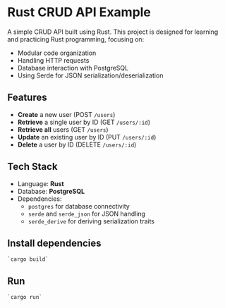 # Rust CRUD API Example

A simple CRUD API built using Rust. This project is designed for learning and practicing Rust programming, focusing on:
- Modular code organization
- Handling HTTP requests
- Database interaction with PostgreSQL
- Using Serde for JSON serialization/deserialization

## Features
- **Create** a new user (POST `/users`)
- **Retrieve** a single user by ID (GET `/users/:id`)
- **Retrieve all** users (GET `/users`)
- **Update** an existing user by ID (PUT `/users/:id`)
- **Delete** a user by ID (DELETE `/users/:id`)

## Tech Stack
- Language: **Rust**
- Database: **PostgreSQL**
- Dependencies:
  - `postgres` for database connectivity
  - `serde` and `serde_json` for JSON handling
  - `serde_derive` for deriving serialization traits

## Install dependencies 
    `cargo build`

## Run
    `cargo run`